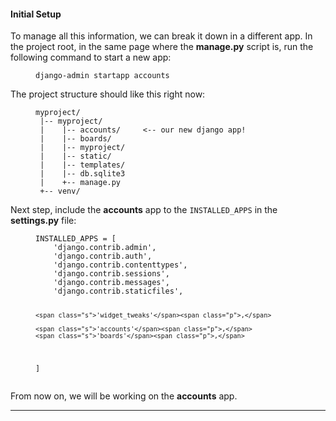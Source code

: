 <h4 id="initial-setup">Initial Setup</h4>

<p>To manage all this information, we can break it down in a different app. In the project root, in the same page where
the <strong>manage.py</strong> script is, run the following command to start a new app:</p>

<figure class="highlight"><pre><code class="language-bash" data-lang="bash">django-admin startapp accounts</code></pre></figure>

<p>The project structure should like this right now:</p>

<figure class="highlight"><pre><code class="language-bash" data-lang="bash">myproject/
 |-- myproject/
 |    |-- accounts/     &lt;-- our new django app!
 |    |-- boards/
 |    |-- myproject/
 |    |-- static/
 |    |-- templates/
 |    |-- db.sqlite3
 |    +-- manage.py
 +-- venv/</code></pre></figure>

<p>Next step, include the <strong>accounts</strong> app to the <code class="highlighter-rouge">INSTALLED_APPS</code> in the <strong>settings.py</strong> file:</p>

<figure class="highlight"><pre><code class="language-python" data-lang="python"><span class="n">INSTALLED_APPS</span> <span class="o">=</span> <span class="p">[</span>
    <span class="s">'django.contrib.admin'</span><span class="p">,</span>
    <span class="s">'django.contrib.auth'</span><span class="p">,</span>
    <span class="s">'django.contrib.contenttypes'</span><span class="p">,</span>
    <span class="s">'django.contrib.sessions'</span><span class="p">,</span>
    <span class="s">'django.contrib.messages'</span><span class="p">,</span>
    <span class="s">'django.contrib.staticfiles'</span><span class="p">,</span>

    <span class="s">'widget_tweaks'</span><span class="p">,</span>

    <span class="s">'accounts'</span><span class="p">,</span>
    <span class="s">'boards'</span><span class="p">,</span>
<span class="p">]</span></code></pre></figure>

<p>From now on, we will be working on the <strong>accounts</strong> app.</p>

<hr />
